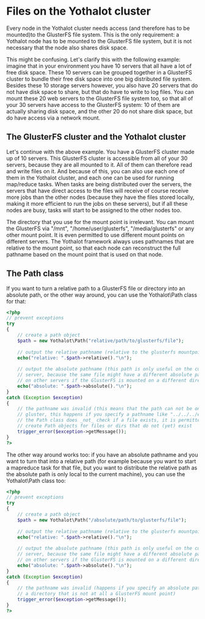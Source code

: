# Files on the Yothalot cluster

Every node in the Yothalot cluster needs access (and therefore has to be 
mounted)to the GlusterFS file system. This is the only requirement: a Yothalot 
node has to be mounted to the GlusterFS file system, but it is not necessary 
that the node also shares disk space.

This might be confusing. Let's clarify this with the following example: imagine
that in your environment you have 10 servers that all have a lot of free disk 
space. These 10 servers can be grouped together in a GlusterFS cluster to 
bundle their free disk space into one big distributed file system. Besides
these 10 storage servers however, you also have 20 servers that do not have 
disk space to share, but that do have to write to log files. You can mount 
these 20 web servers to the GlusterFS file system too, so that all of your 30
servers have access to the GlusterFS system: 10 of them are actually sharing
disk space, and the other 20 do not share disk space, but do have access via
a network mount.


## The GlusterFS cluster and the Yothalot cluster

Let's continue with the above example. You have a GlusterFS cluster made up of 
10 servers. This GlusterFS cluster is accessible from all of your 30 servers,
because they are all mounted to it. All of them can therefore read and write
files on it. And because of this, you can also use each one of them in the 
Yothalot cluster, and each one can be used for running map/reduce tasks. When
tasks are being distributed over the servers, the servers that have direct 
access to the files will receive of course receive more jobs than the other 
nodes (because they have the files stored locally, making it more efficient to 
run the jobs on these servers), but if all these nodes are busy, tasks will 
start to be assigned to the other nodes too.

The directory that you use for the mount point is irrelevant. You can mount
the GlusterFS via "/mnt", "/home/user/glusterfs", "/media/glusterfs" or any
other mount point. It is even permitted to use different mount points on 
different servers. The Yothalot framework always uses pathnames that are
relative to the mount point, so that each node can reconstruct the full
pathname based on the mount point that is used on that node.


## The Path class

If you want to turn a relative path to a GlusterFS file or directory into
an absolute path, or the other way around, you can use the Yothalot\Path class
for that:

````php
<?php
// prevent exceptions
try
{
    // create a path object
    $path = new Yothalot\Path("relative/path/to/glusterfs/file");
    
    // output the relative pathname (relative to the glusterfs mountpoint)
    echo("relative: ".$path->relative()."\n");
    
    // output the absolute pathname (this path is only useful on the current 
    // server, because the same file might have a different absolute pathname 
    // on other servers if the GlusterFS is mounted on a different directory)
    echo("absolute: ".$path->absolute()."\n");
}
catch (Exception $exception)
{
    // the pathname was invalid (this means that the path can not be on the
    // gluster, this happens if you specify a pathname like "../../../etc/passwd")
    // the Path class does _not_ check if a file exists, it is permitted to
    // create Path objects for files or dirs that do not (yet) exist
    trigger_error($exception->getMessage());
}
?>
````

The other way around works too: if you have an absolute pathname and you want
to turn that into a relative path (for example because you want to start a
mapreduce task for that file, but you want to distribute the relative path as
the absolute path is only local to the current machine), you can use the
Yothalot\Path class too:

````php
<?php
// prevent exceptions
try
{
    // create a path object
    $path = new Yothalot\Path("/absolute/path/to/glusterfs/file");
    
    // output the relative pathname (relative to the glusterfs mountpoint)
    echo("relative: ".$path->relative()."\n");
    
    // output the absolute pathname (this path is only useful on the current 
    // server, because the same file might have a different absolute pathname 
    // on other servers if the GlusterFS is mounted on a different directory)
    echo("absolute: ".$path->absolute()."\n");
}
catch (Exception $exception)
{
    // the pathname was invalid (happens if you specify an absolute path to
    // a directory that is not at all a GlusterFS mount point)
    trigger_error($exception->getMessage());
}
?>
````
